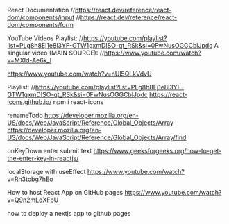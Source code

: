 React Documentation
//https://react.dev/reference/react-dom/components/input
//https://react.dev/reference/react-dom/components/form

YouTube Videos
Playlist: //https://youtube.com/playlist?list=PLg8h8Ej1e8l3YF-GTW1gxmDISO-qt_RSk&si=0FwNusOGGCblJpdc
A singular video (MAIN SOURCE): //https://www.youtube.com/watch?v=MXId-Ae6k_I

https://www.youtube.com/watch?v=nUl5QLkVdvU

Playlist: //https://youtube.com/playlist?list=PLg8h8Ej1e8l3YF-GTW1gxmDISO-qt_RSk&si=0FwNusOGGCblJpdc
https://react-icons.github.io/
npm i react-icons

renameTodo
https://developer.mozilla.org/en-US/docs/Web/JavaScript/Reference/Global_Objects/Array
https://developer.mozilla.org/en-US/docs/Web/JavaScript/Reference/Global_Objects/Array/find

onKeyDown enter submit text
https://www.geeksforgeeks.org/how-to-get-the-enter-key-in-reactjs/

localStorage with useEffect
https://www.youtube.com/watch?v=Rh3tobg7hEo

How to host React App on GitHub pages
https://www.youtube.com/watch?v=Q9n2mLqXFpU

how to deploy a nextjs app to github pages